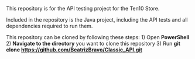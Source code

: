 This repository is for the API testing project for the Ten10 Store.

Included in the repository is the Java project, including the API tests and all dependencies required to run them.

This repository can be cloned by following these steps:
    1) Open **PowerShell**
    2) **Navigate to the directory** you want to clone this repository
    3) Run **git clone https://github.com/BeatrizBravo/Classic_API.git**

